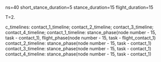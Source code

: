 ns=40
short_stance_duration=5
stance_duration=15
flight_duration=15



T=2.

c_timelines: contact_1_timeline; contact_2_timeline; contact_3_timeline; contact_4_timeline;
	contact_1_timeline: stance_phase(node number - 15, task - contact_1), flight_phase(node number - 15, task - flight_contact_1)
	contact_2_timeline: stance_phase(node number - 15, task - contact_1)
	contact_3_timeline: stance_phase(node number - 15, task - contact_1)
	contact_4_timeline: stance_phase(node number - 15, task - contact_1)
